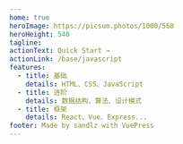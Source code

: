 ```yaml
---
home: true
heroImage: https://picsum.photos/1000/560
heroHeight: 540
tagline:
actionText: Quick Start →
actionLink: /base/javascript
features:
  - title: 基础
    details: HTML、CSS、JavaScript
  - title: 进阶
    details: 数据结构、算法、设计模式
  - title: 框架
    details: React、Vue、Express...
footer: Made by sandlz with VuePress
---
```

